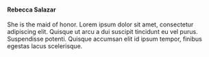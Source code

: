 
#### Rebecca Salazar

She is the maid of honor. Lorem ipsum dolor sit amet, consectetur adipiscing elit. Quisque ut arcu a dui suscipit tincidunt eu vel purus. Suspendisse potenti. Quisque accumsan elit id ipsum tempor, finibus egestas lacus scelerisque. 
